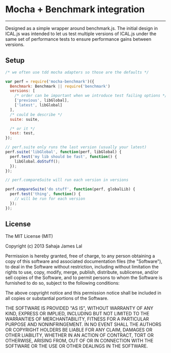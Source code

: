 # Mocha + Benchmark integration
---

Designed as a simple wrapper around benchmark.js.
The initial design in ICAL.js was intended to let us test multiple
versions of ICAL.js under the same set of performance tests to ensure
performance gains between versions.

## Setup

```js
/* we often use tdd mocha adapters so those are the defaults */

var perf = require('mocha-benchmark')({
  Benchmark: Benchmark || require('benchmark')
  versions: [
    /* order can be important when we introduce test failing options */
    ['previous', libGlobal],
    ['latest', libGlobal]
  ],
  /* could be describe */
  suite: suite,

  /* or it */
  test: test,
});

// perf.suite only runs the last version (usually your latest)
perf.suite('libGlobal', function(perf, libGlobal) {
  perf.test('my lib should be fast', function() {
    libGlobal.doStuff();
  });
});

// perf.compareSuite will run each version in versions

perf.compareSuite('do stuff', function(perf, globalLib) {
  perf.test('thing', function() {
    // will be run for each version
  });
});
```

## License

The MIT License (MIT)

Copyright (c) 2013 Sahaja James Lal

Permission is hereby granted, free of charge, to any person obtaining a copy
of this software and associated documentation files (the "Software"), to deal
in the Software without restriction, including without limitation the rights
to use, copy, modify, merge, publish, distribute, sublicense, and/or sell
copies of the Software, and to permit persons to whom the Software is
furnished to do so, subject to the following conditions:

The above copyright notice and this permission notice shall be included in
all copies or substantial portions of the Software.

THE SOFTWARE IS PROVIDED "AS IS", WITHOUT WARRANTY OF ANY KIND, EXPRESS OR
IMPLIED, INCLUDING BUT NOT LIMITED TO THE WARRANTIES OF MERCHANTABILITY,
FITNESS FOR A PARTICULAR PURPOSE AND NONINFRINGEMENT. IN NO EVENT SHALL THE
AUTHORS OR COPYRIGHT HOLDERS BE LIABLE FOR ANY CLAIM, DAMAGES OR OTHER
LIABILITY, WHETHER IN AN ACTION OF CONTRACT, TORT OR OTHERWISE, ARISING FROM,
OUT OF OR IN CONNECTION WITH THE SOFTWARE OR THE USE OR OTHER DEALINGS IN
THE SOFTWARE.
